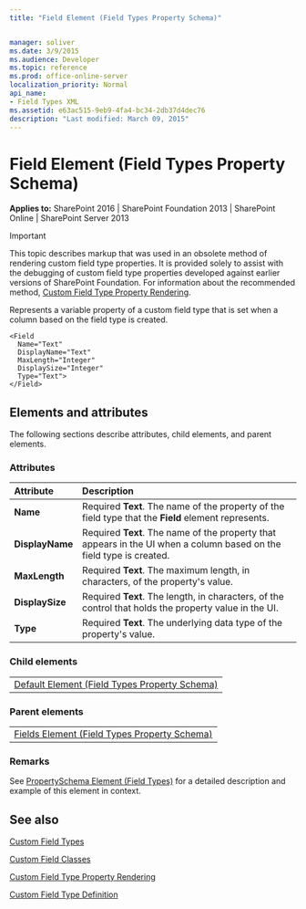 ```yaml
---
title: "Field Element (Field Types Property Schema)"


manager: soliver
ms.date: 3/9/2015
ms.audience: Developer
ms.topic: reference
ms.prod: office-online-server
localization_priority: Normal
api_name:
- Field Types XML
ms.assetid: e63ac515-9eb9-4fa4-bc34-2db37d4dec76
description: "Last modified: March 09, 2015"
---
```


# Field Element (Field Types Property Schema)

 
  
 **Applies to:** SharePoint 2016 | SharePoint Foundation 2013 | SharePoint Online | SharePoint Server 2013
  
> [!IMPORTANT]
> This topic describes markup that was used in an obsolete method of rendering custom field type properties. It is provided solely to assist with the debugging of custom field type properties developed against earlier versions of SharePoint Foundation. For information about the recommended method, [Custom Field Type Property Rendering](http://msdn.microsoft.com/library/a959ad5b-6f3a-462c-80b9-e2d00bb0d62a%28Office.15%29.aspx). 
  
Represents a variable property of a custom field type that is set when a column based on the field type is created.
  
```
<Field
  Name="Text" 
  DisplayName="Text" 
  MaxLength="Integer" 
  DisplaySize="Integer" 
  Type="Text">
</Field>
```

## Elements and attributes

The following sections describe attributes, child elements, and parent elements.

### Attributes

|**Attribute**|**Description**|
|:-----|:-----|
|**Name** <br/> |Required **Text**. The name of the property of the field type that the **Field** element represents.  <br/> |
|**DisplayName** <br/> |Required **Text**. The name of the property that appears in the UI when a column based on the field type is created.  <br/> |
|**MaxLength** <br/> |Required **Text**. The maximum length, in characters, of the property's value.  <br/> |
|**DisplaySize** <br/> |Required **Text**. The length, in characters, of the control that holds the property value in the UI.  <br/> |
|**Type** <br/> |Required **Text**. The underlying data type of the property's value.  <br/> |
   
### Child elements

||
|:-----|
|[Default Element (Field Types Property Schema)](default-element-field-types-property-schema.md)|
   
### Parent elements

||
|:-----|
|[Fields Element (Field Types Property Schema)](fields-element-field-types-property-schema.md)|
   
### Remarks

See [PropertySchema Element (Field Types)](propertyschema-element-field-types.md) for a detailed description and example of this element in context. 
  
## See also



[Custom Field Types](http://msdn.microsoft.com/library/1345b345-226d-443a-918f-af123a3c7b13%28Office.15%29.aspx)
  
[Custom Field Classes](http://msdn.microsoft.com/library/436a9d9b-7a6f-4e8f-86e8-f42ded85c069%28Office.15%29.aspx)
  
[Custom Field Type Property Rendering](http://msdn.microsoft.com/library/a959ad5b-6f3a-462c-80b9-e2d00bb0d62a%28Office.15%29.aspx)
  
[Custom Field Type Definition](http://msdn.microsoft.com/library/b3315997-671f-4c29-9518-48cc4592f205%28Office.15%29.aspx)

